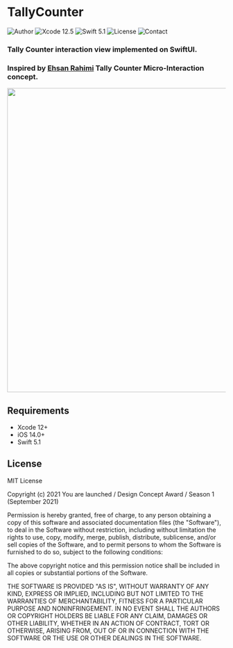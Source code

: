# TallyCounter
![Author](https://img.shields.io/badge/author-Vladyslav%20Fil-brightgreen.svg)
![Xcode 12.5](https://img.shields.io/badge/Xcode-12.5-blue.svg)
![Swift 5.1](https://img.shields.io/badge/Swift-5.1-blue.svg)
![License](https://img.shields.io/badge/license-MIT-black.svg)
![Contact](https://img.shields.io/badge/contact-wladyslawfil%40gmail.com-lightgrey.svg)

### Tally Counter interaction view implemented on SwiftUI.

### Inspired by [Ehsan Rahimi](https://dribbble.com/ehsancinematic) Tally Counter Micro-Interaction concept.
<img src="https://gitlab.com/you-are-launched/design-concept-award/season-1/vladyslav-fil/-/raw/main/dribbble.gif" width="700px">

## Requirements
* Xcode 12+
* iOS 14.0+
* Swift 5.1

## License

MIT License

Copyright (c) 2021 You are launched / Design Concept Award / Season 1 (September 2021)

Permission is hereby granted, free of charge, to any person obtaining a copy
of this software and associated documentation files (the "Software"), to deal
in the Software without restriction, including without limitation the rights
to use, copy, modify, merge, publish, distribute, sublicense, and/or sell
copies of the Software, and to permit persons to whom the Software is
furnished to do so, subject to the following conditions:

The above copyright notice and this permission notice shall be included in all
copies or substantial portions of the Software.

THE SOFTWARE IS PROVIDED "AS IS", WITHOUT WARRANTY OF ANY KIND, EXPRESS OR
IMPLIED, INCLUDING BUT NOT LIMITED TO THE WARRANTIES OF MERCHANTABILITY,
FITNESS FOR A PARTICULAR PURPOSE AND NONINFRINGEMENT. IN NO EVENT SHALL THE
AUTHORS OR COPYRIGHT HOLDERS BE LIABLE FOR ANY CLAIM, DAMAGES OR OTHER
LIABILITY, WHETHER IN AN ACTION OF CONTRACT, TORT OR OTHERWISE, ARISING FROM,
OUT OF OR IN CONNECTION WITH THE SOFTWARE OR THE USE OR OTHER DEALINGS IN THE
SOFTWARE.
